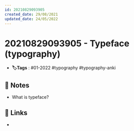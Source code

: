 ```yaml
---
id: 20210829093905
created_date: 29/08/2021
updated_date: 24/05/2022
---
```


#  20210829093905 - Typeface (typography)
- **🏷️Tags** :  #01-2022 #typography #typography-anki
[ ](#anki-card)
## 📝 Notes
- What is typeface?
## 🔗 Links
-
